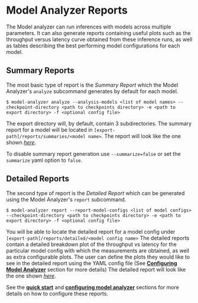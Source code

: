 <!--
Copyright (c) 2020, NVIDIA CORPORATION. All rights reserved.

Licensed under the Apache License, Version 2.0 (the "License");
you may not use this file except in compliance with the License.
You may obtain a copy of the License at

    http://www.apache.org/licenses/LICENSE-2.0

Unless required by applicable law or agreed to in writing, software
distributed under the License is distributed on an "AS IS" BASIS,
WITHOUT WARRANTIES OR CONDITIONS OF ANY KIND, either express or implied.
See the License for the specific language governing permissions and
limitations under the License.
-->

# Model Analyzer Reports

The Model analyzer can run inferences with models across multiple parameters. It
can also generate reports containing useful plots such as the throughput versus
latency curve obtained from these inference runs, as well as tables describing
the best performing model configurations for each model.

## Summary Reports

The most basic type of report is the *Summary Report* which the Model Analyzer's
`analyze` subcommand generates by default for each model.

```
$ model-analyzer analyze --analysis-models <list of model names> --checkpoint-directory <path to checkpoints directory> -e <path to export directory> -f <optional config file>
```

The export directory will, by default, contain 3 subdirectories. The summary
report for a model will be located in `[export-path]/reports/summaries/<model
name>`. The report will look like the one shown [*here*](../examples/summary.pdf).

To disable summary report generation use `--summarize=false` or set the
`summarize` yaml option to `false`.


## Detailed Reports

The second type of report is the *Detailed Report* which can be generated using
the Model Analyzer's `report` subcommand. 

```
$ model-analyzer report --report-model-configs <list of model configs> --checkpoint-directory <path to checkpoints directory> -e <path to export directory> -f <optional config file>
```

You will be able to locate the detailed report for a model config under
`[export-path]/reports/detailed/<model config name>` The detailed reports
contain a detailed breakdown plot of the throughput vs latency for the
particular model config with which the measurements are obtained, as well as
extra configurable plots. The user can define the plots they would like to see
in the detailed report using the YAML config file (See [**Configuring Model
Analyzer**](./config.md) section for more details) The detailed report will
look like the one shown [*here*](../examples/detailed_report.pdf).


See the [**quick start**](./quick_start.md#plots) and [**configuring model
analyzer**](./config.md) sections for more details on how to configure these
reports.
